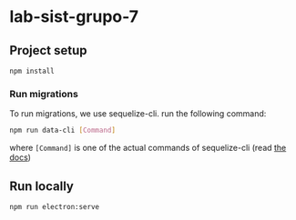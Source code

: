 # lab-sist-grupo-7


## Project setup
```
npm install
```

### Run migrations
To run migrations, we use sequelize-cli.
run the following command:
```bash
npm run data-cli [Command]
```

where `[Command]` is one of the actual commands of sequelize-cli (read [the docs](https://github.com/sequelize/cli))

## Run locally
```
npm run electron:serve
```